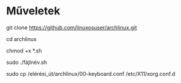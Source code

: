 # Műveletek

git clone https://github.com/linuxosuser/archlinux.git

cd archlinux

chmod +x *.sh

sudo ./fájlnév.sh

sudo cp /elérési_út/archlinux/00-keyboard.conf /etc/X11/xorg.conf.d
